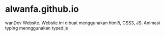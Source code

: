 # alwanfa.github.io
wanDev Website.
Website ini dibuat menggunakan html5, CSS3, JS.
Animasi typing mennggunakan typed.js
